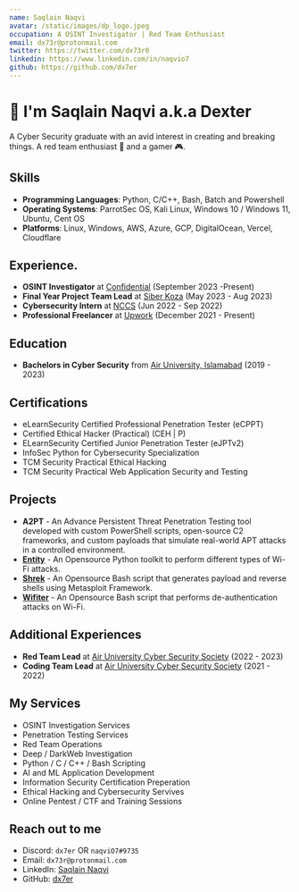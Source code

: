 ```yaml
---
name: Saqlain Naqvi
avatar: /static/images/dp_logo.jpeg
occupation: A OSINT Investigator | Red Team Enthusiast
email: dx73r@protonmail.com
twitter: https://twitter.com/dx73r0
linkedin: https://www.linkedin.com/in/naqvio7
github: https://github.com/dx7er
---
```


# 👋 I'm Saqlain Naqvi a.k.a Dexter 

A Cyber Security graduate with an avid interest in creating and breaking things. A red team enthusiast 👾 and a gamer 🎮.

## Skills

- **Programming Languages**: Python, C/C++, Bash, Batch and Powershell
- **Operating Systems**: ParrotSec OS, Kali Linux, Windows 10 / Windows 11, Ubuntu, Cent OS
- **Platforms**: Linux, Windows, AWS, Azure, GCP, DigitalOcean, Vercel, Cloudflare

## Experience.

- **OSINT Investigator** at <a href="https://www.linkedin.com/company/confidentialcompany/">Confidential</a> (September 2023 -Present)
- **Final Year Project Team Lead** at <a href="https://nastp.gov.pk/alpha">Siber Koza</a> (May 2023 - Aug 2023)
- **Cybersecurity Intern** at <a href="https://nccs.pk/">NCCS</a> (Jun 2022 - Sep 2022)
- **Professional Freelancer** at <a href="https://www.upwork.com/">Upwork</a> (December 2021 - Present)

## Education

- **Bachelors in Cyber Security** from [Air University, Islamabad](https://au.edu.pk/) (2019 - 2023)

## Certifications

- eLearnSecurity Certified Professional Penetration Tester (eCPPT)
- Certified Ethical Hacker (Practical) (CEH | P)
- ELearnSecurity Certified Junior Penetration Tester (eJPTv2)
- InfoSec Python for Cybersecurity Specialization
- TCM Security Practical Ethical Hacking
- TCM Security Practical Web Application Security and Testing

## Projects

- **A2PT** - An Advance Persistent Threat Penetration Testing tool developed with custom PowerShell scripts, open-source C2 frameworks, and custom payloads that simulate real-world APT attacks in a controlled environment.
- [**Entity**](https://github.com/dx7er/Entity) - An Opensource Python toolkit to perform different types of Wi-Fi attacks.
- [**Shrek**](https://github.com/dx7er/Shrek) - An Opensource Bash script that generates payload and reverse shells using Metasploit Framework.
- [**Wifiter**](https://github.com/dx7er/Wifiter) - An Opensource Bash script that performs de-authentication attacks on Wi-Fi.

## Additional Experiences

- **Red Team Lead** at [Air University Cyber Security Society](https://www.au.edu.pk/pages/Faculties/Computing_AI/Cyber_Security/dept_cyber_security_society.aspx) (2022 - 2023)
- **Coding Team Lead** at [Air University Cyber Security Society](https://www.au.edu.pk/pages/Faculties/Computing_AI/Cyber_Security/dept_cyber_security_society.aspx) (2021 - 2022)

## My Services

- OSINT Investigation Services
- Penetration Testing Services
- Red Team Operations
- Deep / DarkWeb Investigation
- Python / C / C++ / Bash Scripting
- AI and ML Application Development
- Information Security Certification Preperation
- Ethical Hacking and Cybersecurity Servives
- Online Pentest / CTF and Training Sessions

## Reach out to me

- Discord: `dx7er` OR `naqviO7#9735`
- Email: `dx73r@protonmail.com`
- LinkedIn: [Saqlain Naqvi](https://www.linkedin.com/in/naqvio7/)
- GitHub: [dx7er](https://github.com/dx7er)
